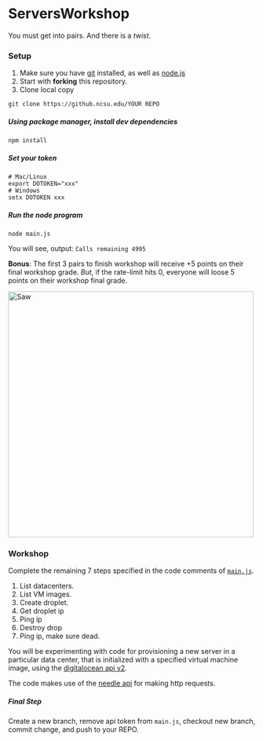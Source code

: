 ServersWorkshop
===============

You must get into pairs.  And there is a *twist*.

### Setup

1. Make sure you have [git](http://git-scm.com/) installed, as well as [node.js](http://nodejs.org/)
2. Start with **forking** this repository.
3. Clone local copy 

`git clone https://github.ncsu.edu/YOUR REPO`

##### Using package manager, install dev dependencies

`npm install`

##### Set your token

```
# Mac/Linux
export DOTOKEN="xxx"
# Windows
setx DOTOKEN xxx
```

##### Run the node program

`node main.js`

You will see, output:
`Calls remaining 4995`

**Bonus**: The first 3 pairs to finish workshop will receive +5 points on their final workshop grade. *But*,
if the rate-limit hits 0, everyone will loose 5 points on their workshop final grade. 

<img src="https://cloud.githubusercontent.com/assets/742934/9525410/ff96de96-4cb1-11e5-84af-19b70cbae957.png" alt="Saw" width="500px;"/>

### Workshop

Complete the remaining 7 steps specified in the code comments of [`main.js`](https://github.ncsu.edu/CSC-DevOps-Spring2015/ServersWorkshop/blob/master/main.js).

1. List datacenters.
2. List VM images.
3. Create droplet.
4. Get droplet ip
5. Ping ip
6. Destroy drop
7. Ping ip, make sure dead.

You will be experimenting with code for provisioning a new server in a particular data center, that is initialized with a specified virtual machine image, using the [digitalocean api v2](https://developers.digitalocean.com/v2/).

The code makes use of the [needle api](https://github.com/tomas/needle#needle) for making http requests.

##### Final Step

Create a new branch, remove api token from `main.js`, checkout new branch, commit change, and push to your REPO.
